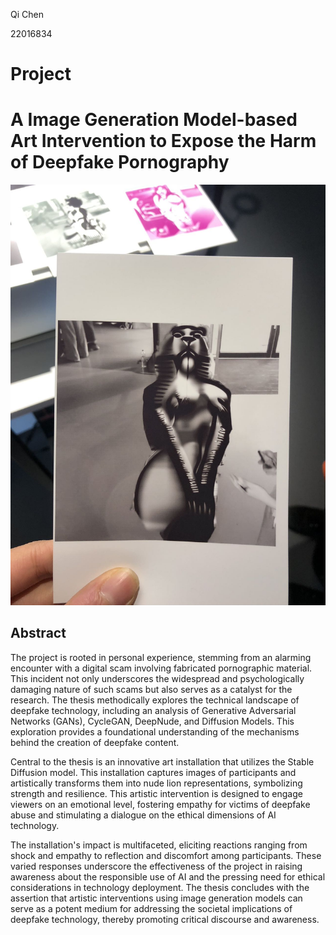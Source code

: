 
Qi Chen

22016834

# Project

# A Image Generation Model-based Art Intervention to Expose the Harm of Deepfake Pornography

![printed photo](image.jpg)

## Abstract

The project is rooted in personal experience, stemming from an alarming encounter with a digital scam involving fabricated pornographic material. This incident not only underscores the widespread and psychologically damaging nature of such scams but also serves as a catalyst for the research. The thesis methodically explores the technical landscape of deepfake technology, including an analysis of Generative Adversarial Networks (GANs), CycleGAN, DeepNude, and Diffusion Models. This exploration provides a foundational understanding of the mechanisms behind the creation of deepfake content.

Central to the thesis is an innovative art installation that utilizes the Stable Diffusion model. This installation captures images of participants and artistically transforms them into nude lion representations, symbolizing strength and resilience. This artistic intervention is designed to engage viewers on an emotional level, fostering empathy for victims of deepfake abuse and stimulating a dialogue on the ethical dimensions of AI technology.

The installation's impact is multifaceted, eliciting reactions ranging from shock and empathy to reflection and discomfort among participants. These varied responses underscore the effectiveness of the project in raising awareness about the responsible use of AI and the pressing need for ethical considerations in technology deployment. The thesis concludes with the assertion that artistic interventions using image generation models can serve as a potent medium for addressing the societal implications of deepfake technology, thereby promoting critical discourse and awareness.
